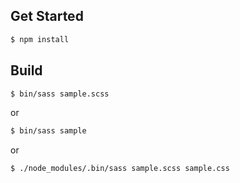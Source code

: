 
## Get Started

```bash
$ npm install
```


## Build

```bash
$ bin/sass sample.scss
```

or

```bash
$ bin/sass sample
```

or

```bash
$ ./node_modules/.bin/sass sample.scss sample.css
```
